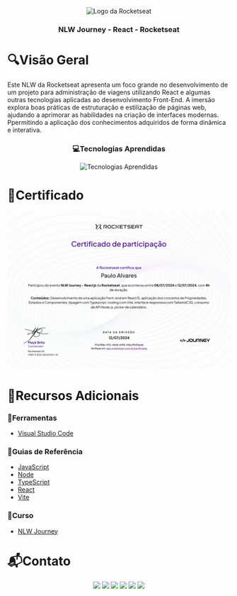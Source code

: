 <div align="center">
  <img height="100px" src="https://iconsverse.vercel.app/icons?i=rocketseat" alt="Logo da Rocketseat" />
  <h3 align="center">NLW Journey - React - Rocketseat</h3>
</div>

# 🔍Visão Geral
  Este NLW da Rocketseat apresenta um foco grande no desenvolvimento de um projeto para administração de viagens utilizando React e algumas outras tecnologias aplicadas ao desenvolvimento Front-End. A imersão explora boas práticas de estruturação e estilização de páginas web, ajudando a aprimorar as habilidades na criação de interfaces modernas. Ppermitindo a aplicação dos conhecimentos adquiridos de forma dinâmica e interativa.

<div align="center">
  <h3> 💻Tecnologias Aprendidas</h3>
  <img src="https://iconsverse.vercel.app/icons?i=react,ts,nodejs,tailwind,vite" alt="Tecnologias Aprendidas">
</div>

# 🏅Certificado
<img src="assets/certificado.jpg" alt="Certificado do Curso">

# 🔗Recursos Adicionais
### 🔧Ferramentas
  - <a href="https://code.visualstudio.com/download">Visual Studio Code</a>

### 📖Guias de Referência
  - <a href="https://developer.mozilla.org/en-US/docs/Web/JavaScript">JavaScript</a>
  - <a href="https://nodejs.org/docs/latest/api/">Node</a>
  - <a href="https://www.typescriptlang.org/docs/">TypeScript</a>
  - <a href="https://react.dev/learn">React</a>
  - <a href="https://vite.dev/guide/">Vite</a>

### 📎Curso
  - <a href="https://app.rocketseat.com.br/events/nlw-journey/overview">NLW Journey</a>

# 📬Contato
<div align="center"> 
  <a href="https://github.com/Paulo-Alvares"><img src="https://img.shields.io/badge/GitHub-000000?style=for-the-badge&logo=github&logoColor=white"></a>
  <a href = "mailto:pauloalvares66@gmail.com"><img src="https://img.shields.io/badge/Gmail-D14836?style=for-the-badge&logo=gmail&logoColor=white"></a>
  <a href="https://www.linkedin.com/in/paulo-alvares/"><img src="https://img.shields.io/badge/-LinkedIn-%230077B5?style=for-the-badge&logo=linkedin&logoColor=white"></a> 
  <a href="https://www.instagram.com/paulo_10111/"><img src="https://img.shields.io/badge/-Instagram-%23E4405F?style=for-the-badge&logo=instagram&logoColor=white"></a>
  <a href="https://www.facebook.com/paulogabriel.alvares"><img src="https://img.shields.io/badge/Facebook-1877F2?style=for-the-badge&logo=facebook&logoColor=white"></a>
  <a href="https://codepen.io/Poulos-Alvares"><img src="https://img.shields.io/badge/Codepen-000000?style=for-the-badge&logo=codepen&logoColor=white"></a>
</div>
